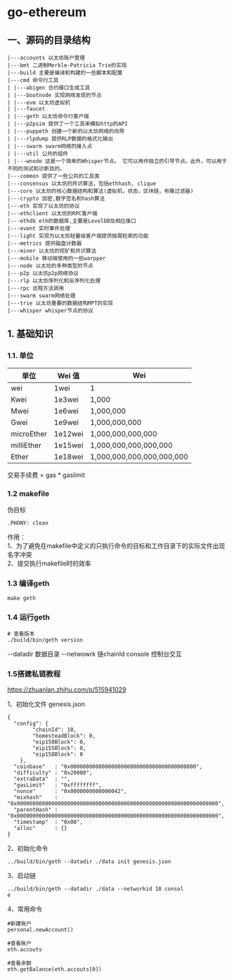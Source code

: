 # go-ethereum

## 一、源码的目录结构

``` text
|---accounts 以太坊账户管理
|---bmt 二进制Merkle-Patricia Trie的实现
|---build 主要是编译和构建的一些脚本和配置
|---cmd 命令行工具
| |---abigen 合约接口生成工具
| |---bootnode 实现网络发现的节点
| |---evm 以太坊虚拟机
| |---faucet
| |---geth 以太坊命令行客户端
| |---p2psim 提供了一个工具来模拟http的API
| |---puppeth 创建一个新的以太坊网络的向导
| |---rlpdump 提供RLP数据的格式化输出
| |---swarm swarm网络的接入点
| |---util 公共的组件
| |---wnode 这是一个简单的Whisper节点。 它可以用作独立的引导节点。此外，可以用于不同的测试和诊断目的。
|---common 提供了一些公共的工具类
|---consensus 以太坊的共识算法，包括ethhash, clique
|---core 以太坊的核心数据结构和算法(虚拟机，状态，区块链，布隆过滤器)
|---crypto 加密,数字签名和hash算法
|---eth 实现了以太坊的协议
|---ethclient 以太坊的RPC客户端
|---ethdb eth的数据库,主要是LevelDB及相应接口
|---event 实时事件处理
|---light 实现为以太坊轻量级客户端提供按需检索的功能
|---metrics 提供磁盘计数器
|---miner 以太坊的挖矿和共识算法
|---mobile 移动端使用的一些warpper
|---node 以太坊的多种类型的节点
|---p2p 以太坊p2p网络协议
|---rlp 以太坊序列化和反序列化处理
|---rpc 远程方法调用
|---swarm swarm网络处理
|---trie 以太坊重要的数据结构MPT的实现
|---whisper whisper节点的协议
```

## 1. 基础知识
### 1.1. 单位

|单位	    |Wei 值	    |Wei    |
| --------- | --------- | -------- |  
|wei	    |1wei	    |1   |
|Kwei	    |1e3wei	    |1,000  |
|Mwei	    |1e6wei	    |1,000,000  |
|Gwei	    |1e9wei	    |1,000,000,000 | 
|microEther	|1e12wei	|1,000,000,000,000  |
|milliEther	|1e15wei	|1,000,000,000,000,000 | 
|Ether	    |1e18wei	|1,000,000,000,000,000,000 | 

交易手续费 = gas * gaslimit

### 1.2 makefile

伪目标
```text
.PHONY: clean
```
作用：  
1、为了避免在makefile中定义的只执行命令的目标和工作目录下的实际文件出现名字冲突  
2、提交执行makefile时的效率


### 1.3 编译geth
```shell
make geth
```

### 1.4 运行geth
```shell
# 查看版本
./build/bin/geth version
```

--datadir 数据目录
--netwowrk 链chainId
console 控制台交互

### 1.5搭建私链教程
https://zhuanlan.zhihu.com/p/515941029  

1、初始化文件
genesis.json
```text
{
  "config": {
        "chainId": 10,
        "homesteadBlock": 0,
	    "eip150Block": 0,
        "eip155Block": 0,
        "eip158Block": 0
    },
  "coinbase"   : "0x0000000000000000000000000000000000000000",
  "difficulty" : "0x20000",
  "extraData"  : "",
  "gasLimit"   : "0xffffffff",
  "nonce"      : "0x0000000000000042",
  "mixhash"    : "0x0000000000000000000000000000000000000000000000000000000000000000",
  "parentHash" : "0x0000000000000000000000000000000000000000000000000000000000000000",
  "timestamp"  : "0x00",
  "alloc"      : {}
}

```
2、初始化命令
```shell
../build/bin/geth --datadir ./data init genesis.json
```

3、启动链
```shell
../build/bin/geth --datadir ./data --networkid 10 consol
e
```

4、常用命令
```shell
#新建账户
personal.newAccount()

#查看账户
eth.accouts

#查看余额
eth.getBalance(eth.accouts[0])
```
